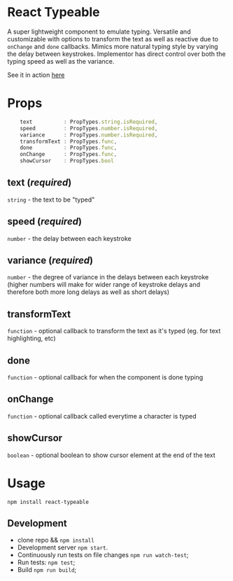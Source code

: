 # React Typeable
A super lightweight component to emulate typing. Versatile and customizable with options to transform the text as well as reactive due to `onChange` and `done` callbacks.
Mimics more natural typing style by varying the delay between keystrokes. Implementor has direct control over both the typing speed as well as the variance.

See it in action [here](http://www.arjundutta.codes)


# Props
```js
    text          : PropTypes.string.isRequired,
    speed         : PropTypes.number.isRequired,
    variance      : PropTypes.number.isRequired,
    transformText : PropTypes.func,
    done          : PropTypes.func,
    onChange      : PropTypes.func,
    showCursor    : PropTypes.bool
```

## text (*required*)
`string` - the text to be "typed"
## speed (*required*)
`number` - the delay between each keystroke
## variance (*required*)
`number` - the degree of variance in the delays between each keystroke (higher numbers will make for wider range of keystroke delays and therefore both more long delays as well as short delays)
## transformText
`function` - optional callback to transform the text as it's typed (eg. for text highlighting, etc)
## done
`function` - optional callback for when the component is done typing
## onChange
`function` - optional callback called everytime a character is typed
## showCursor
`boolean` - optional boolean to show cursor element at the end of the text

# Usage

`npm install react-typeable`


## Development
* clone repo && `npm install`
* Development server `npm start`.
* Continuously run tests on file changes `npm run watch-test`;
* Run tests: `npm test`;
* Build `npm run build`;

